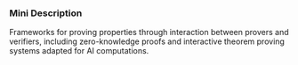 ### Mini Description

Frameworks for proving properties through interaction between provers and verifiers, including zero-knowledge proofs and interactive theorem proving systems adapted for AI computations.
